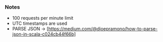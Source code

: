 ### Notes
* 100 requests per minute limit
* UTC timestamps are used
* PARSE JSON -> [https://medium.com/@djoepramono/how-to-parse-json-in-scala-c024cb44f66b]